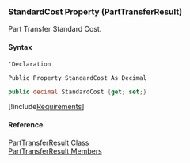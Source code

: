 ﻿### StandardCost Property (PartTransferResult)

Part Transfer Standard Cost.

#### Syntax

```vbnet
'Declaration

Public Property StandardCost As Decimal
```

```csharp
public decimal StandardCost {get; set;}
```

[!include[Requirements](../partials/requirements.md)]

#### Reference

[PartTransferResult Class](FChoice.Toolkits.Clarify~FChoice.Toolkits.Clarify.FieldOps.PartTransferResult.md)  
[PartTransferResult Members](FChoice.Toolkits.Clarify~FChoice.Toolkits.Clarify.FieldOps.PartTransferResult_members.md)